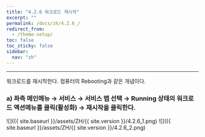 ```yaml
---
title: "4.2.6 워크로드 재시작"
excerpt: ""
permalink: /docs/zh/4.2.6_/
redirect_from:
  - /theme-setup/
toc: false
toc_sticky: false
sidebar:
  nav: "zh"
---
```


---
워크로드를 재시작한다. 컴퓨터의 Rebooting과 같은 개념이다.

### a\) 좌측 메인메뉴 → 서비스 → 서비스 맵 선택 → Running 상태의 워크로드 액션메뉴를 클릭\(활성화\) → 재시작을 클릭한다.
![]({{ site.baseurl }}/assets/ZH/{{ site.version }}/4.2.6_1.png)
![]({{ site.baseurl }}/assets/ZH/{{ site.version }}/4.2.6_2.png)
